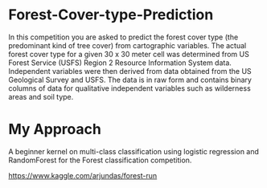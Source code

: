 # Forest-Cover-type-Prediction

In this competition you are asked to predict the forest cover type (the predominant kind of tree cover) from cartographic variables. The actual forest cover type for a given 30 x 30 meter cell was determined from US Forest Service (USFS) Region 2 Resource Information System data. Independent variables were then derived from data obtained from the US Geological Survey and USFS. The data is in raw form and contains binary columns of data for qualitative independent variables such as wilderness areas and soil type.

# My Approach 

A beginner kernel on multi-class classification using logistic regression and RandomForest for the Forest classification competition.

https://www.kaggle.com/arjundas/forest-run
